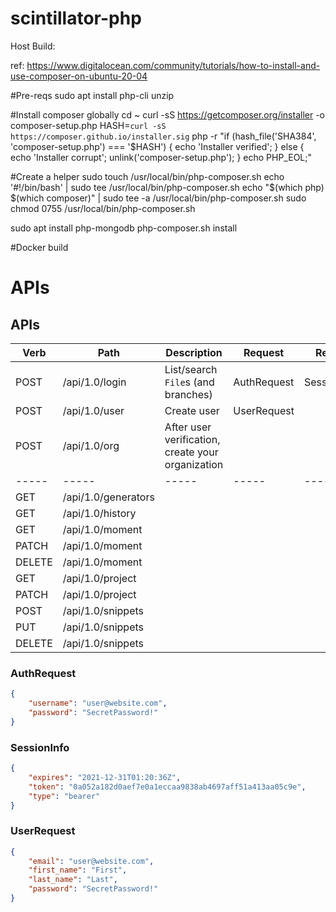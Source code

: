 # scintillator-php

Host Build:

ref: https://www.digitalocean.com/community/tutorials/how-to-install-and-use-composer-on-ubuntu-20-04

#Pre-reqs
sudo apt install php-cli unzip

#Install composer globally
cd ~
curl -sS https://getcomposer.org/installer -o composer-setup.php
HASH=`curl -sS https://composer.github.io/installer.sig`
php -r "if (hash_file('SHA384', 'composer-setup.php') === '$HASH') { echo 'Installer verified'; } else { echo 'Installer corrupt'; unlink('composer-setup.php'); } echo PHP_EOL;"

#Create a helper
sudo touch /usr/local/bin/php-composer.sh
echo '#!/bin/bash' | sudo tee /usr/local/bin/php-composer.sh
echo "$(which php) $(which composer)" | sudo tee -a /usr/local/bin/php-composer.sh
sudo chmod 0755 /usr/local/bin/php-composer.sh

sudo apt install php-mongodb
php-composer.sh install

#Docker build


# APIs

## APIs

| Verb  | Path                                        | Description                                                          | Request     | Return      |
|-------|---------------------------------------------|----------------------------------------------------------------------|-------------|-------------|
|POST   |/api/1.0/login                               |List/search `File`s (and branches)                                    | AuthRequest | SessionInfo |
|POST   |/api/1.0/user                                |Create user                                                           | UserRequest |             |
|POST   |/api/1.0/org                                 |After user verification, create your organization                     |             |             |
|-----  |-----                                        |-----                                                                 |-----        |-----        |
|GET    |/api/1.0/generators                          |                                                                      |             |             |
|GET    |/api/1.0/history                             |                                                                      |             |             |
|GET    |/api/1.0/moment                              |                                                                      |             |             |
|PATCH  |/api/1.0/moment                              |                                                                      |             |             |
|DELETE |/api/1.0/moment                              |                                                                      |             |             |
|GET    |/api/1.0/project                             |                                                                      |             |             |
|PATCH  |/api/1.0/project                             |                                                                      |             |             |
|POST   |/api/1.0/snippets                            |                                                                      |             |             |
|PUT    |/api/1.0/snippets                            |                                                                      |             |             |
|DELETE |/api/1.0/snippets                            |                                                                      |             |             |


### AuthRequest

```json
{
    "username": "user@website.com",
    "password": "SecretPassword!"
}
```

### SessionInfo

```json
{
    "expires": "2021-12-31T01:20:36Z",
    "token": "0a052a182d0aef7e0a1eccaa9838ab4697aff51a413aa05c9e",
    "type": "bearer"
}
```

### UserRequest

```json
{
    "email": "user@website.com",
    "first_name": "First", 
    "last_name": "Last",
    "password": "SecretPassword!"
}
```